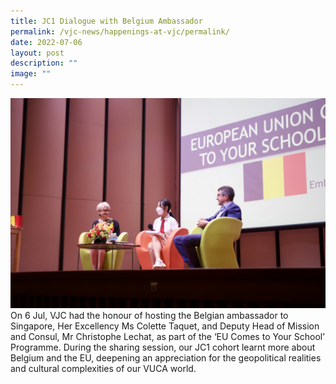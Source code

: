 ```yaml
---
title: JC1 Dialogue with Belgium Ambassador
permalink: /vjc-news/happenings-at-vjc/permalink/
date: 2022-07-06
layout: post
description: ""
image: ""
---
```

![](/images/Happening%20at%20VJC/2022%2017%20JC1%20Dialogue%20Belgium.jpeg)
On 6 Jul, VJC had the honour of hosting the Belgian ambassador to Singapore, Her Excellency Ms Colette Taquet, and Deputy Head of Mission and Consul, Mr Christophe Lechat, as part of the ‘EU Comes to Your School’ Programme. During the sharing session, our JC1 cohort learnt more about Belgium and the EU, deepening an appreciation for the geopolitical realities and cultural complexities of our VUCA world.